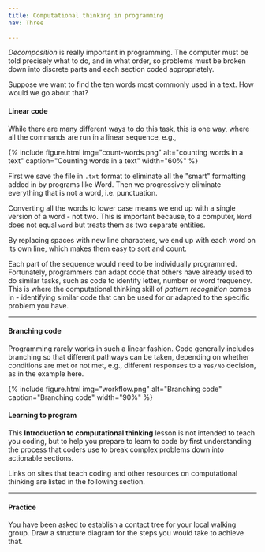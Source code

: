 ```yaml
---
title: Computational thinking in programming
nav: Three
 
---
```


*Decomposition* is really important in programming. The computer must be told precisely what to do, and in what order, so problems must be broken down into discrete parts and each section coded appropriately.

Suppose we want to find the ten words most commonly used in a text. How would we go about that?

#### Linear code

While there are many different ways to do this task, this is one way, where all the commands are run in a linear sequence, e.g.,

{% include figure.html img="count-words.png" alt="counting words in a text" caption="Counting words in a text" width="60%" %}

First we save the file in `.txt` format to eliminate all the "smart" formatting added in by programs like Word. Then we progressively eliminate everything that is not a word, i.e. punctuation. 

Converting all the words to lower case means we end up with a single version of a word - not two. This is important because, to a computer, `Word` does not equal `word` but treats them as two separate entities. 

By replacing spaces with new line characters, we end up with each word on its own line, which makes them easy to sort and count.

Each part of the sequence would need to be individually programmed. Fortunately, programmers can adapt code that others have already used to do similar tasks, such as code to identify letter, number or word frequency. This is where the computational thinking skill of *pattern recognition* comes in - identifying similar code that can be used for or adapted to the specific problem you have. 

--------

#### Branching code

Programming rarely works in such a linear fashion. Code generally includes branching so that different pathways can be taken, depending on whether conditions are met or not met, e.g., different responses to a `Yes/No` decision, as in the example here.

{% include figure.html img="workflow.png" alt="Branching code" caption="Branching code" width="90%" %}

#### Learning to program

This **Introduction to computational thinking** lesson  is not intended to teach you coding, but to help you prepare to learn to code by first understanding the process that coders use to break complex problems down into actionable sections. 

Links on sites that teach coding and other resources on computational thinking are listed in the following section. 

---------

#### Practice

You have been asked to establish a contact tree for your local walking group. Draw a structure diagram for the steps you would take to achieve that. 

